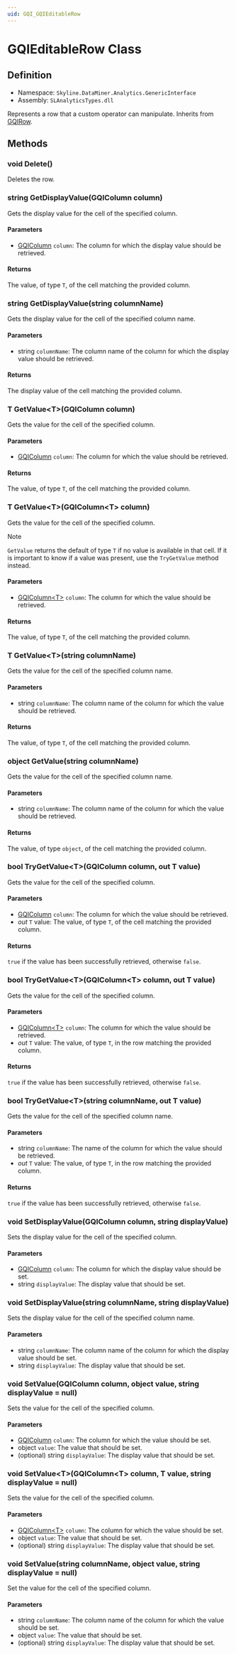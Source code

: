 ```yaml
---
uid: GQI_GQIEditableRow
---
```


# GQIEditableRow Class

## Definition

- Namespace: `Skyline.DataMiner.Analytics.GenericInterface`
- Assembly: `SLAnalyticsTypes.dll`

Represents a row that a custom operator can manipulate. Inherits from [GQIRow](xref:GQI_GQIRow).

## Methods

### void Delete()

Deletes the row.

### string GetDisplayValue(GQIColumn column)

Gets the display value for the cell of the specified column.

#### Parameters

- [GQIColumn](xref:GQI_GQIColumn) `column`: The column for which the display value should be retrieved.

#### Returns

The value, of type `T`, of the cell matching the provided column.

### string GetDisplayValue(string columnName)

Gets the display value for the cell of the specified column name.

#### Parameters

- string `columnName`: The column name of the column for which the display value should be retrieved.

#### Returns

The display value of the cell matching the provided column.

### T GetValue\<T\>(GQIColumn column)

Gets the value for the cell of the specified column.

#### Parameters

- [GQIColumn](xref:GQI_GQIColumn) `column`: The column for which the value should be retrieved.

#### Returns

The value, of type `T`, of the cell matching the provided column.

### T GetValue\<T\>(GQIColumn\<T\> column)

Gets the value for the cell of the specified column.

> [!NOTE]
> `GetValue` returns the default of type `T` if no value is available in that cell. If it is important to know if a value was present, use the `TryGetValue` method instead.

#### Parameters

- [GQIColumn\<T\>](xref:GQI_GQIColumn) `column`: The column for which the value should be retrieved.

#### Returns

The value, of type `T`, of the cell matching the provided column.

### T GetValue\<T\>(string columnName)

Gets the value for the cell of the specified column name.

#### Parameters

- string `columnName`: The column name of the column for which the value should be retrieved.

#### Returns

The value, of type `T`, of the cell matching the provided column.

### object GetValue(string columnName)

Gets the value for the cell of the specified column name.

#### Parameters

- string `columnName`: The column name of the column for which the value should be retrieved.

#### Returns

The value, of type `object`, of the cell matching the provided column.

### bool TryGetValue\<T\>(GQIColumn column, out T value)

Gets the value for the cell of the specified column.

#### Parameters

- [GQIColumn](xref:GQI_GQIColumn) `column`: The column for which the value should be retrieved.
- *out* `T` value: The value, of type `T`, of the cell matching the provided column.

#### Returns

`true` if the value has been successfully retrieved, otherwise `false`.

### bool TryGetValue\<T\>(GQIColumn\<T\> column, out T value)

Gets the value for the cell of the specified column.

#### Parameters

- [GQIColumn\<T\>](xref:GQI_GQIColumn) `column`: The column for which the value should be retrieved.
- *out* `T` value: The value, of type `T`, in the row matching the provided column.

#### Returns

`true` if the value has been successfully retrieved, otherwise `false`.

### bool TryGetValue\<T\>(string columnName, out T value)

Gets the value for the cell of the specified column name.

#### Parameters

- string `columnName`: The name of the column for which the value should be retrieved.
- *out* `T` value: The value, of type `T`, in the row matching the provided column.

#### Returns

`true` if the value has been successfully retrieved, otherwise `false`.

### void SetDisplayValue(GQIColumn column, string displayValue)

Sets the display value for the cell of the specified column.

#### Parameters

- [GQIColumn](xref:GQI_GQIColumn) `column`: The column for which the display value should be set.
- string `displayValue`: The display value that should be set.

### void SetDisplayValue(string columnName, string displayValue)

Sets the display value for the cell of the specified column name.

#### Parameters

- string `columnName`: The column name of the column for which the display value should be set.
- string `displayValue`: The display value that should be set.

### void SetValue(GQIColumn column, object value, string displayValue = null)

Sets the value for the cell of the specified column.

#### Parameters

- [GQIColumn](xref:GQI_GQIColumn) `column`: The column for which the value should be set.
- object `value`: The value that should be set.
- (optional) string `displayValue`: The display value that should be set.

### void SetValue\<T\>(GQIColumn\<T\> column, T value, string displayValue = null)

Sets the value for the cell of the specified column.

#### Parameters

- [GQIColumn\<T\>](xref:GQI_GQIColumn) `column`: The column for which the value should be set.
- object `value`: The value that should be set.
- (optional) string `displayValue`: The display value that should be set.

### void SetValue(string columnName, object value, string displayValue = null)

Set the value for the cell of the specified column.

#### Parameters

- string `columnName`: The column name of the column for which the value should be set.
- object `value`: The value that should be set.
- (optional) string `displayValue`: The display value that should be set.
